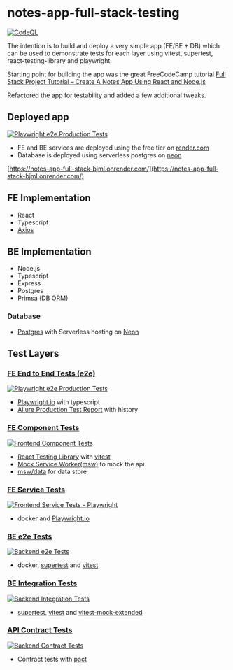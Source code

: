 # notes-app-full-stack-testing
[![CodeQL](https://github.com/helloitsdave/notes-app/actions/workflows/codeql.yml/badge.svg)](https://github.com/helloitsdave/notes-app/actions/workflows/codeql.yml)

The intention is to build and deploy a very simple app (FE/BE + DB) which can be used to demonstrate tests for each layer using vitest, supertest, react-testing-library and playwright.

Starting point for building the app was the great FreeCodeCamp tutorial [Full Stack Project Tutorial – Create A Notes App Using React and Node.js](https://www.freecodecamp.org/news/full-stack-project-tutorial-create-a-notes-app-using-react-and-node-js/)

Refactored the app for testability and added a few additional tweaks.

## Deployed app
[![Playwright e2e Production Tests](https://github.com/helloitsdave/notes-app-full-stack-testing/actions/workflows/playwright-production-tests.yml/badge.svg)](https://github.com/helloitsdave/notes-app-full-stack-testing/actions/workflows/playwright-production-tests.yml)

- FE and BE services are deployed using the free tier on [render.com](https://render.com/)
- Database is deployed using serverless postgres on [neon](https://neon.tech/)

[https://notes-app-full-stack-bjml.onrender.com/](https://notes-app-full-stack-bjml.onrender.com/)

## FE Implementation

- React
- Typescript
- [Axios](https://axios-http.com/docs/intro)

## BE Implementation

- Node.js
- Typescript
- Express
- Postgres
- [Primsa](https://www.prisma.io/) (DB ORM)

### Database

- [Postgres](https://www.postgresql.org/) with Serverless hosting on [Neon](https://neon.tech/)

## Test Layers

### [FE End to End Tests (e2e)](playwright/tests)
[![Playwright e2e Production Tests](https://github.com/helloitsdave/notes-app-full-stack-testing/actions/workflows/playwright-production-tests.yml/badge.svg)](https://github.com/helloitsdave/notes-app-full-stack-testing/actions/workflows/playwright-production-tests.yml)

- [Playwright.io](https://playwright.dev/) with typescript
- [Allure Production Test Report](https://helloitsdave.github.io/notes-app-full-stack-testing) with history

### [FE Component Tests](frontend/src/)
[![Frontend Component Tests](https://github.com/helloitsdave/notes-app-full-stack-testing/actions/workflows/frontend-component-tests.yml/badge.svg)](https://github.com/helloitsdave/notes-app-full-stack-testing/actions/workflows/frontend-component-tests.yml)

- [React Testing Library](https://testing-library.com/docs/react-testing-library/intro/) with [vitest](https://vitest.dev/)
- [Mock Service Worker(msw)](https://mswjs.io/) to mock the api
- [msw/data](https://github.com/mswjs/data) for data store

### [FE Service Tests](playwright/tests)
[![Frontend Service Tests - Playwright](https://github.com/helloitsdave/notes-app-full-stack-testing/actions/workflows/frontend-service-tests.yml/badge.svg)](https://github.com/helloitsdave/notes-app-full-stack-testing/actions/workflows/frontend-service-tests.yml)

- docker and [Playwright.io](https://playwright.dev/)

### [BE e2e Tests](backend/tests/e2e)
[![Backend e2e Tests](https://github.com/helloitsdave/notes-app-full-stack-testing/actions/workflows/backend-e2e-tests.yml/badge.svg)](https://github.com/helloitsdave/notes-app-full-stack-testing/actions/workflows/backend-e2e-tests.yml)
- docker, [supertest](https://github.com/ladjs/supertest) and [vitest](https://vitest.dev/)

### [BE Integration Tests](backend/tests/integration)
[![Backend Integration Tests](https://github.com/helloitsdave/notes-app-full-stack-testing/actions/workflows/backend-integration-tests.yml/badge.svg)](https://github.com/helloitsdave/notes-app-full-stack-testing/actions/workflows/backend-integration-tests.yml)
- [supertest](https://github.com/ladjs/supertest), [vitest](https://vitest.dev/) and [vitest-mock-extended](https://github.com/eratio08/vitest-mock-extended)

### [API Contract Tests](backend/tests/contract)
[![Backend Contract Tests](https://github.com/helloitsdave/notes-app-full-stack-testing/actions/workflows/backend-contract-tests.yml/badge.svg)](https://github.com/helloitsdave/notes-app-full-stack-testing/actions/workflows/backend-contract-tests.yml)

- Contract tests with [pact](https://docs.pact.io/)
